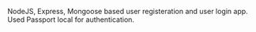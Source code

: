 NodeJS, Express, Mongoose based user registeration and user login app. Used Passport local for authentication. 
